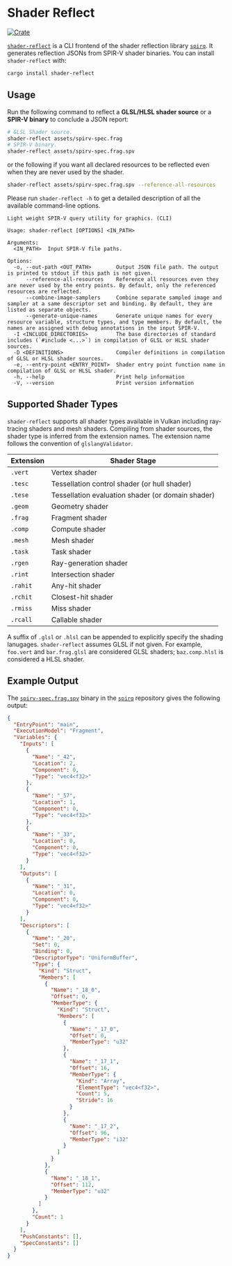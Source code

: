 # Shader Reflect

[![Crate](https://img.shields.io/crates/v/shader-reflect)](https://crates.io/crates/shader-reflect)

[`shader-reflect`](https://crates.io/crates/shader-reflect) is a CLI frontend of the shader reflection library [`spirq`](https://github.com/PENGUINLIONG/spirq-rs). It generates reflection JSONs from SPIR-V shader binaries. You can install `shader-reflect` with:

```bash
cargo install shader-reflect
```

## Usage

Run the following command to reflect a **GLSL/HLSL shader source** or a **SPIR-V binary** to conclude a JSON report:

```bash
# GLSL Shader source.
shader-reflect assets/spirv-spec.frag
# SPIR-V binary.
shader-reflect assets/spirv-spec.frag.spv
```

or the following if you want all declared resources to be reflected even when they are never used by the shader.

```bash
shader-reflect assets/spirv-spec.frag.spv --reference-all-resources
```

Please run `shader-reflect -h` to get a detailed description of all the available command-line options.

```
Light weight SPIR-V query utility for graphics. (CLI)

Usage: shader-reflect [OPTIONS] <IN_PATH>

Arguments:
  <IN_PATH>  Input SPIR-V file paths.

Options:
  -o, --out-path <OUT_PATH>        Output JSON file path. The output is printed to stdout if this path is not given.
      --reference-all-resources    Reference all resources even they are never used by the entry points. By default, only the referenced resources are reflected.
      --combine-image-samplers     Combine separate sampled image and sampler at a same descriptor set and binding. By default, they are listed as separate objects.
      --generate-unique-names      Generate unique names for every resource variable, structure types, and type members. By default, the names are assigned with debug annotations in the input SPIR-V.
  -I <INCLUDE_DIRECTORIES>         The base directories of standard includes (`#include <...>`) in compilation of GLSL or HLSL shader sources.
  -D <DEFINITIONS>                 Compiler definitions in compilation of GLSL or HLSL shader sources.
  -e, --entry-point <ENTRY_POINT>  Shader entry point function name in compilation of GLSL or HLSL shader.
  -h, --help                       Print help information
  -V, --version                    Print version information
```

## Supported Shader Types

`shader-reflect` supports all shader types available in Vulkan including ray-tracing shaders and mesh shaders. Compiling from shader sources, the shader type is inferred from the extension names. The extension name follows the convention of `glslangValidator`.

|Extension|Shader Stage|
|-|-|
|`.vert`|Vertex shader|
|`.tesc`|Tessellation control shader (or hull shader)|
|`.tese`|Tessellation evaluation shader (or domain shader)|
|`.geom`|Geometry shader|
|`.frag`|Fragment shader|
|`.comp`|Compute shader|
|`.mesh`|Mesh shader|
|`.task`|Task shader|
|`.rgen`|Ray-generation shader|
|`.rint`|Intersection shader|
|`.rahit`|Any-hit shader|
|`.rchit`|Closest-hit shader|
|`.rmiss`|Miss shader|
|`.rcall`|Callable shader|

A suffix of `.glsl` or `.hlsl` can be appended to explicitly specify the shading lanugages. `shader-reflect` assumes GLSL if not given. For example, `foo.vert` and `bar.frag.glsl` are considered GLSL shaders; `baz.comp.hlsl` is considered a HLSL shader.

## Example Output

The [`spirv-spec.frag.spv`](https://github.com/PENGUINLIONG/spirq-rs/tree/master/assets/spirv-spec.frag) binary in the [`spirq`](https://github.com/PENGUINLIONG/spirq-rs) repository gives the following output:

```json
{
  "EntryPoint": "main",
  "ExecutionModel": "Fragment",
  "Variables": {
    "Inputs": [
      {
        "Name": "_42",
        "Location": 2,
        "Component": 0,
        "Type": "vec4<f32>"
      },
      {
        "Name": "_57",
        "Location": 1,
        "Component": 0,
        "Type": "vec4<f32>"
      },
      {
        "Name": "_33",
        "Location": 0,
        "Component": 0,
        "Type": "vec4<f32>"
      }
    ],
    "Outputs": [
      {
        "Name": "_31",
        "Location": 0,
        "Component": 0,
        "Type": "vec4<f32>"
      }
    ],
    "Descriptors": [
      {
        "Name": "_20",
        "Set": 0,
        "Binding": 0,
        "DescriptorType": "UniformBuffer",
        "Type": {
          "Kind": "Struct",
          "Members": [
            {
              "Name": "_18_0",
              "Offset": 0,
              "MemberType": {
                "Kind": "Struct",
                "Members": [
                  {
                    "Name": "_17_0",
                    "Offset": 0,
                    "MemberType": "u32"
                  },
                  {
                    "Name": "_17_1",
                    "Offset": 16,
                    "MemberType": {
                      "Kind": "Array",
                      "ElementType": "vec4<f32>",
                      "Count": 5,
                      "Stride": 16
                    }
                  },
                  {
                    "Name": "_17_2",
                    "Offset": 96,
                    "MemberType": "i32"
                  }
                ]
              }
            },
            {
              "Name": "_18_1",
              "Offset": 112,
              "MemberType": "u32"
            }
          ]
        },
        "Count": 1
      }
    ],
    "PushConstants": [],
    "SpecConstants": []
  }
}
```

